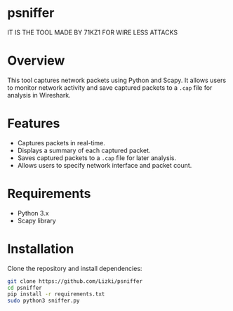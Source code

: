 # psniffer
IT IS THE TOOL MADE BY 71KZ1 FOR WIRE LESS ATTACKS 




# Overview
This tool captures network packets using Python and Scapy. It allows users to monitor network activity and save captured packets to a `.cap` file for analysis in Wireshark.

# Features
- Captures packets in real-time.
- Displays a summary of each captured packet.
- Saves captured packets to a `.cap` file for later analysis.
- Allows users to specify network interface and packet count.

# Requirements
- Python 3.x
- Scapy library

# Installation
Clone the repository and install dependencies:
```bash
git clone https://github.com/Lizki/psniffer
cd psniffer
pip install -r requirements.txt
sudo python3 sniffer.py


